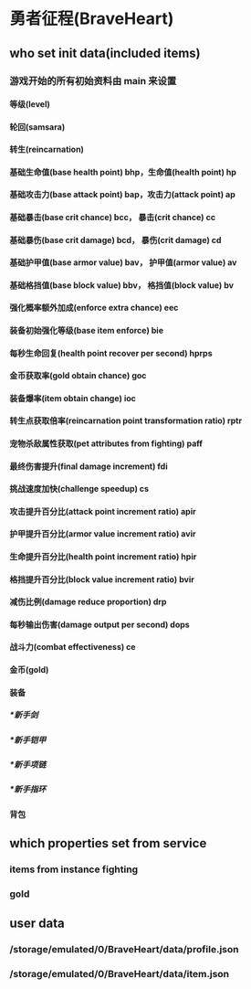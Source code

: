 # 勇者征程(BraveHeart)

## who set init data(included items)
### 游戏开始的所有初始资料由 main 来设置
#### 等级(level)
#### 轮回(samsara)
#### 转生(reincarnation)
#### 基础生命值(base health point) bhp，生命值(health point) hp
#### 基础攻击力(base attack point) bap，攻击力(attack point) ap
#### 基础暴击(base crit chance) bcc， 暴击(crit chance) cc
#### 基础暴伤(base crit damage) bcd， 暴伤(crit damage) cd
#### 基础护甲值(base armor value) bav， 护甲值(armor value) av
#### 基础格挡值(base block value) bbv， 格挡值(block value) bv
#### 强化概率额外加成(enforce extra chance) eec
#### 装备初始强化等级(base item enforce) bie
#### 每秒生命回复(health point recover per second) hprps
#### 金币获取率(gold obtain chance) goc
#### 装备爆率(item obtain change) ioc
#### 转生点获取倍率(reincarnation point transformation ratio) rptr
#### 宠物杀敌属性获取(pet attributes from fighting) paff
#### 最终伤害提升(final damage increment) fdi
#### 挑战速度加快(challenge speedup) cs
#### 攻击提升百分比(attack point increment ratio) apir
#### 护甲提升百分比(armor value increment ratio) avir
#### 生命提升百分比(health point increment ratio) hpir
#### 格挡提升百分比(block value increment ratio) bvir
#### 减伤比例(damage reduce proportion) drp
#### 每秒输出伤害(damage output per second) dops
#### 战斗力(combat effectiveness) ce
#### 金币(gold)
#### 装备
##### *新手剑
##### *新手铠甲
##### *新手项链
##### *新手指环
#### 背包

## which properties set from service
### items from instance fighting
### gold

## user data
### /storage/emulated/0/BraveHeart/data/profile.json
### /storage/emulated/0/BraveHeart/data/item.json
